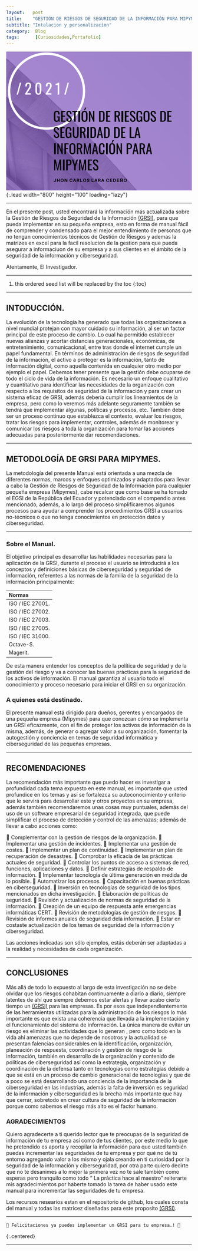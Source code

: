 ```yaml
---
layout:   post
title:    "GESTIÓN DE RIESGOS DE SEGURIDAD DE LA INFORMACIÓN PARA MIPYMES. "
subtitle: "Intalacion y personalizacíon"
category:  Blog
tags:      [Curiosidades,Portafolio]
---
```

![list](/assets/img/grsi/Captura%20de%20pantalla%20(171).png){:.lead width="800" height="100" loading="lazy"}

***

En el presente post, usted encontrará la información más actualizada sobre la Gestión de Riesgos de Seguridad de la Información [(GRSI)], para que pueda implementar en su pequeña empresa, esto en forma de manual fácil de comprender y condensado para el mejor entendimiento de personas que no tengan conocimientos técnicos de Gestión de Riesgos y ademas la matrizes en excel para la facil resolucion de la gestion para que pueda asegurar a informaciuon de su empresa y a sus clientes en el ámbito de la seguridad de la información y ciberseguridad.

Atentamente, El Investigador.

***
<!--more-->

1. this ordered seed list will be replaced by the toc
{:toc}

***

## INTODUCCIÓN.

La evolución de la tecnología ha generado que todas las organizaciones a nivel mundial protejan con mayor cuidado su información, al ser un factor principal de este proceso de cambio. 
Lo cual ha permitido establecer nuevas alianzas y acortar distancias generacionales, económicas, de entretenimiento, comunicacional, entre tras donde el internet cumple un papel fundamental.
En términos de administración de riesgos de seguridad de la información, el activo a proteger es la información, tanto de información digital, como aquella contenida en cualquier otro medio por ejemplo el papel. Debemos tener presente que la gestión debe ocuparse de todo el ciclo de vida de la información.
Es necesario un enfoque cualitativo y cuantitativo para identificar las necesidades de la organización con respecto a los requisitos de seguridad de la información y para crear un sistema eficaz de GRSI, además debería cumplir los lineamientos de la empresa, pero como lo veremos más adelante seguramente también se tendrá que implementar algunas, políticas y procesos, etc.
También debe ser un proceso continuo que establezca el contexto, evaluar los riesgos, tratar los riesgos para implementar, controles, además de monitorear y comunicar los riesgos a toda la organización para tomar las acciones adecuadas para posteriormente dar recomendaciones.

***

## METODOLOGÍA DE GRSI PARA MIPYMES.

La metodología del presente Manual está orientada a una mezcla de diferentes normas, marcos y enfoques optimizados y adaptados para llevar a cabo la Gestión de Riesgos de Seguridad de la Información para cualquier pequeña empresa (Mipymes), cabe recalcar que como base se ha tomado el EGSI de la República del Ecuador y potenciado con el compendio antes mencionado, además, a lo largo del proceso simplificaremos algunos procesos para ayudar a comprender los procedimientos GRSI a usuarios no-técnicos o que no tenga conocimientos en protección datos y ciberseguridad.

***

### Sobre el Manual.

El objetivo principal es desarrollar las habilidades necesarias para la aplicación de la GRSI, durante el proceso el usuario se introducirá a los conceptos y definiciones básicas de ciberseguridad y seguridad de información, referentes a las normas de la familia de la seguridad de la información principalmente:

| Normas         |
|:---------------|
|ISO / IEC 27001.|
|ISO / IEC 27002.|
|ISO / IEC 27003.|
|ISO / IEC 27005.|
|ISO / IEC 31000.|
|Octave-S.       |
|Magerit.        |

De esta manera entender los conceptos de la política de seguridad y de la gestión del riesgo y va a conocer las buenas prácticas para la seguridad de los activos de información. El manual garantiza al usuario todo el conocimiento y proceso necesario para iniciar el GRSI en su organización.

### A quienes está destinado.

El presente manual está dirigido para dueños, gerentes y encargados de una pequeña empresa (Mipymes) para que conozcan cómo se implementa un GRSI eficazmente, con el fin de proteger los activos de información de la misma, además, de generar o agregar valor a su organización, fomentar la autogestión y conciencia en temas de seguridad informática y ciberseguridad de las pequeñas empresas.

***

## RECOMENDACIONES

La recomendación más importante que puedo hacer es investigar a profundidad cada tema expuesto en este manual, es importante que usted profundice en los temas y así se fortalezca su autoconocimiento y criterio que le servirá para desarrollar este y otros proyectos en su empresa, además también recomendaremos unas cosas muy puntuales, además del uso de un software empresarial de seguridad integrada, que puede simplificar el proceso de detección y control de las amenazas; además de llevar a cabo acciones como:

 Complementar con la gestión de riesgos de la organización.
 Implementar una gestión de incidentes.
 Implementar una gestión de costes.
 Implementar un plan de continuidad.
 Implementar un plan de recuperación de desastres.
 Comprobar la eficacia de las prácticas actuales de seguridad.
 Controlar los puntos de acceso a sistemas de red, funciones, aplicaciones y datos.
 Definir estrategias de respaldo de información.
 Implementar tecnología de última generación en medida de lo posible.
 Automatizar los procesos.
 Capacitación en buenas prácticas en ciberseguridad.
 Inversión en tecnologías de seguridad de los tipos mencionados en dicha investigación.
 Elaboración de políticas de seguridad.
 Revisión y actualización de normas de seguridad de la información.
 Creación de un equipo de respuesta ante emergencias informáticas CERT.
 Revisión de metodologías de gestión de riesgos.
 Revisión de informes anuales de seguridad dela información.
 Estar en costaste actualización de los temas de seguridad de la información y ciberseguridad.

Las acciones indicadas son sólo ejemplos, estás deberán ser adaptadas a la realidad y necesidades de cada organización.

***
## CONCLUSIONES
Más allá de todo lo expuesto al largo de esta investigación no se debe olvidar que los riesgos cohabitan continuamente a diario a diario, siempre latentes de ahí que siempre debemos estar alertas y llevar acabo cierto tiempo un [(GRSI)] para las empresas.
Es por esos que independientemente de las herramientas utilizadas para la administración de los riesgos lo más importante es que exista una coherencia que
llevada a la implementación y el funcionamiento del sistema de información.
La única manera de evitar un riesgo es eliminar las actividades que lo generan , pero como todo en la vida ahí amenazas que no depende de nosotros y la actualidad se presentan falencias considerables en la identificación, organización, planeación de
respuesta, coordinación y gestión de riesgo de la información, también en desarrollo de la organización y contenido de políticas de ciberseguridad así como la estrategia, organización y coordinación de la defensa tanto en tecnologías como estrategias debido a que se está en un proceso de cambio generacional de tecnologías y que de a poco se está desarrollando una conciencia de la importancia de la ciberseguridad en las industrias, además la falta de inversión es seguridad de la información y ciberseguridad es la brecha más importante que hay que cerrar, sobretodo en crear cultura de seguridad de la información porque como sabemos el riesgo más alto es el factor humano.

### AGRADECIMIENTOS

Quiero agradecerte a ti querido lector que te preocupas de la seguridad de información de tu empresa así como de tus clientes, por este medio lo que he
pretendido es aporta y recopilar la información para que usted también puedas incrementar las seguridades de tu empresa y por qué no de tú entorno agregando valor a los mismo y ojala creando en ti curiosidad por la seguridad de la información y ciberseguridad, por otra parte quiero decirte que no te desanimes a lo mejor la primera vez no te sale también como esperas pero tranquilo como todo “ La práctica hace al maestro” reiterarte mis agradecimientos por haberte tomado la tarea de haber usado este manual para incrementar las seguridades de tu empresa. 

Los recursos nesearios estan en el repositorio de github, los cuales consta del manual y todas las matricez diseñadas para este proposito [(GRSI)].

***
[(GRSI)]: https://github.com/4xLoff/GRSI
```shell
🎉 Felicitaciones ya puedes implementar un GRSI para tu empresa.! 🎉
```
{:.centered}

***